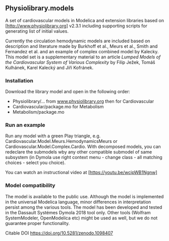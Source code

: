 ## Physiolibrary.models

A set of cardiovascular models in Modelica and extension libraries based on [http://www.physiolibrary.org] v2.3.1 including supporting scripts for generating list of initial values.

Currently the circulation hemodynamic models are included based on description and literature made by Burkhoff et al., Meurs et al., Smith and Fernandez et al. and an example of complex combined model by Kalecky.
This model set is a supplementary material to an article *Lumped Models of the Cardiovascular System of Various Complexity* by Filip Ježek, Tomáš Kulhánek, Karel Kalecký and Jiří Kofránek.

### Installation

Download the library model and open in the following order:
  * Physiolibrary/...   from www.physiolibrary.org
then for Cardiovascular
  * Cardiovascular/package.mo
for Metabolism
  * Metabolism/package.mo
  
### Run an example
Run any model with a green Play triangle, e.g. Cardiovascular.Model.Meurs.HemodynamicsMeurs or Cardiovascular.Model.Complex.Cardio. With decomposed models, you can redeclare the submodels wby any other compatible submodel of same subsystem (in Dymola use right context menu - change class - all matching choices - select you choice).

You can watch an instructional video at [https://youtu.be/wcipWB1Ngnw]

### Model compatibility
The model is available to the public use. Although the model is implemented in the universal Modelica language, minor differences in interpretation persist among the various tools. The model has been developed and tested in the Dassault Systémes Dymola 2018 tool only. Other tools (Wolfram SystemModeler, OpenModelica etc) might be used as well, but we do not guarantee proper functionality.

Citable DOI https://doi.org/10.5281/zenodo.1098407
